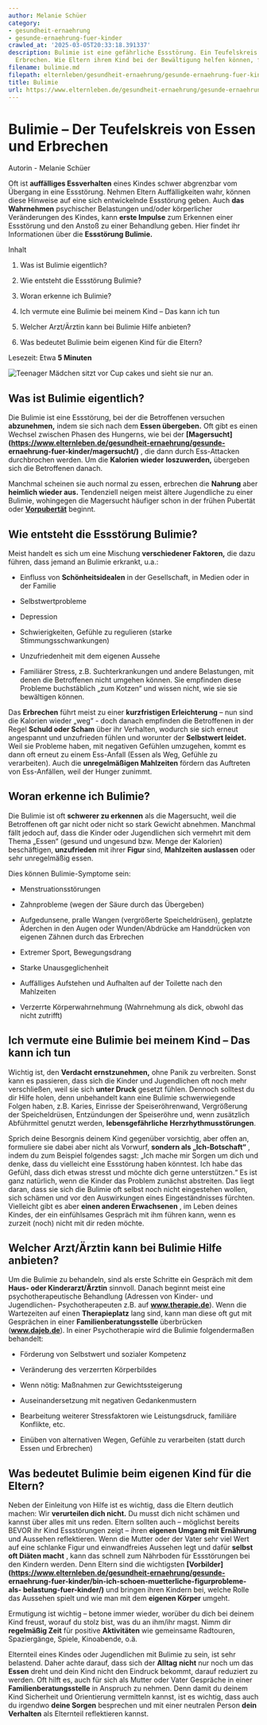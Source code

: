 ```yaml
---
author: Melanie Schüer
category:
- gesundheit-ernaehrung
- gesunde-ernaehrung-fuer-kinder
crawled_at: '2025-03-05T20:33:18.391337'
description: Bulimie ist eine gefährliche Essstörung. Ein Teufelskreis von Essen und
  Erbrechen. Wie Eltern ihrem Kind bei der Bewältigung helfen können, findet ihr hier.
filename: bulimie.md
filepath: elternleben/gesundheit-ernaehrung/gesunde-ernaehrung-fuer-kinder/bulimie.md
title: Bulimie
url: https://www.elternleben.de/gesundheit-ernaehrung/gesunde-ernaehrung-fuer-kinder/bulimie/
---
```


#  Bulimie – Der Teufelskreis von Essen und Erbrechen

Autorin - Melanie Schüer

Oft ist **auffälliges Essverhalten** eines Kindes schwer abgrenzbar vom
Übergang in eine Essstörung. Nehmen Eltern Auffälligkeiten wahr, können diese
Hinweise auf eine sich entwickelnde Essstörung geben. Auch **das Wahrnehmen**
psychischer Belastungen und/oder körperlicher Veränderungen des Kindes, kann
**erste Impulse** zum Erkennen einer Essstörung und den Anstoß zu einer
Behandlung geben. Hier findet ihr Informationen über die **Essstörung
Bulimie.**

Inhalt

1. Was ist Bulimie eigentlich?

2. Wie entsteht die Essstörung Bulimie?

3. Woran erkenne ich Bulimie?

4. Ich vermute eine Bulimie bei meinem Kind – Das kann ich tun

5. Welcher Arzt/Ärztin kann bei Bulimie Hilfe anbieten?

6. Was bedeutet Bulimie beim eigenen Kind für die Eltern?

Lesezeit: Etwa **5 Minuten**

![Teenager Mädchen sitzt vor Cup cakes und sieht sie nur
an.](/fileadmin/_processed_/7/2/csm_Artikel_Bulimie_Der_Teufelskreis_von_Essen_und_Brechen_c3069367cf.jpg)

##  Was ist Bulimie eigentlich?

Die Bulimie ist eine Essstörung, bei der die Betroffenen versuchen
**abzunehmen,** indem sie sich nach dem **Essen übergeben.** Oft gibt es einen
Wechsel zwischen Phasen des Hungerns, wie bei der
**[Magersucht](https://www.elternleben.de/gesundheit-ernaehrung/gesunde-
ernaehrung-fuer-kinder/magersucht/)** , die dann durch Ess-Attacken
durchbrochen werden. Um die **Kalorien** **wieder** **loszuwerden,** übergeben
sich die Betroffenen danach.  
  
Manchmal scheinen sie auch normal zu essen, erbrechen die **Nahrung** aber
**heimlich wieder aus.** Tendenziell neigen meist ältere Jugendliche zu einer
Bulimie, wohingegen die Magersucht häufiger schon in der frühen Pubertät oder
**[Vorpubertät](https://www.elternleben.de/schulkind/vorpubertaet/)** beginnt.

##  Wie entsteht die Essstörung Bulimie?

Meist handelt es sich um eine Mischung **verschiedener Faktoren,** die dazu
führen, dass jemand an Bulimie erkrankt, u.a.:

  * Einfluss von **Schönheitsidealen** in der Gesellschaft, in Medien oder in der Familie  

  * Selbstwertprobleme  

  * Depression  

  * Schwierigkeiten, Gefühle zu regulieren (starke Stimmungsschwankungen)  

  * Unzufriedenheit mit dem eigenen Aussehe  

  * Familiärer Stress, z.B. Suchterkrankungen und andere Belastungen, mit denen die Betroffenen nicht umgehen können. Sie empfinden diese Probleme buchstäblich „zum Kotzen“ und wissen nicht, wie sie sie bewältigen können.

Das **Erbrechen** führt meist zu einer **kurzfristigen Erleichterung** – nun
sind die Kalorien wieder „weg“ - doch danach empfinden die Betroffenen in der
Regel **Schuld oder Scham** über ihr Verhalten, wodurch sie sich erneut
angespannt und unzufrieden fühlen und worunter der **Selbstwert leidet.** Weil
sie Probleme haben, mit negativen Gefühlen umzugehen, kommt es dann oft erneut
zu einem Ess-Anfall (Essen als Weg, Gefühle zu verarbeiten). Auch die
**unregelmäßigen Mahlzeiten** fördern das Auftreten von Ess-Anfällen, weil der
Hunger zunimmt.

##  Woran erkenne ich Bulimie?

Die Bulimie ist oft **schwerer zu erkennen** als die Magersucht, weil die
Betroffenen oft gar nicht oder nicht so stark Gewicht abnehmen. Manchmal fällt
jedoch auf, dass die Kinder oder Jugendlichen sich vermehrt mit dem Thema
„Essen“ (gesund und ungesund bzw. Menge der Kalorien) beschäftigen,
**unzufrieden** mit ihrer **Figur** sind, **Mahlzeiten auslassen** oder sehr
unregelmäßig essen.  
  
Dies können Bulimie-Symptome sein:

  * Menstruationsstörungen  
  

  * Zahnprobleme (wegen der Säure durch das Übergeben)  
  

  * Aufgedunsene, pralle Wangen (vergrößerte Speicheldrüsen), geplatzte Äderchen in den Augen oder Wunden/Abdrücke am Handdrücken von eigenen Zähnen durch das Erbrechen  
  

  * Extremer Sport, Bewegungsdrang  
  

  * Starke Unausgeglichenheit  
  

  * Auffälliges Aufstehen und Aufhalten auf der Toilette nach den Mahlzeiten  
  

  * Verzerrte Körperwahrnehmung (Wahrnehmung als dick, obwohl das nicht zutrifft)

##  Ich vermute eine Bulimie bei meinem Kind – Das kann ich tun

Wichtig ist, den **Verdacht ernstzunehmen,** ohne Panik zu verbreiten. Sonst
kann es passieren, dass sich die Kinder und Jugendlichen oft noch mehr
verschließen, weil sie sich **unter Druck** gesetzt fühlen. Dennoch solltest
du dir Hilfe holen, denn unbehandelt kann eine Bulimie schwerwiegende Folgen
haben, z.B. Karies, Einrisse der Speiseröhrenwand, Vergrößerung der
Speicheldrüsen, Entzündungen der Speiseröhre und, wenn zusätzlich Abführmittel
genutzt werden, **lebensgefährliche** **Herzrhythmusstörungen**.  
  
Sprich deine Besorgnis deinem Kind gegenüber vorsichtig, aber offen an,
formuliere sie dabei aber nicht als Vorwurf, **sondern als „Ich-Botschaft“** ,
indem du zum Beispiel folgendes sagst: „Ich mache mir Sorgen um dich und
denke, dass du vielleicht eine Essstörung haben könntest. Ich habe das Gefühl,
dass dich etwas stresst und möchte dich gerne unterstützen.“ Es ist ganz
natürlich, wenn die Kinder das Problem zunächst abstreiten. Das liegt daran,
dass sie sich die Bulimie oft selbst noch nicht eingestehen wollen, sich
schämen und vor den Auswirkungen eines Eingeständnisses fürchten. Vielleicht
gibt es aber **einen anderen Erwachsenen** , im Leben deines Kindes, der ein
einfühlsames Gespräch mit ihm führen kann, wenn es zurzeit (noch) nicht mit
dir reden möchte.

##  Welcher Arzt/Ärztin kann bei Bulimie Hilfe anbieten?

Um die Bulimie zu behandeln, sind als erste Schritte ein Gespräch mit dem
**Haus- oder Kinderarzt/Ärztin** sinnvoll. Danach beginnt meist eine
psychotherapeutische Behandlung (Adressen von Kinder- und Jugendlichen-
Psychotherapeuten z.B. auf **www.therapie.de**). Wenn die Wartezeiten auf
einen **Therapieplatz** lang sind, kann man diese oft gut mit Gesprächen in
einer **Familienberatungsstelle** überbrücken (**www.dajeb.de**). In einer
Psychotherapie wird die Bulimie folgendermaßen behandelt:

  * Förderung von Selbstwert und sozialer Kompetenz  
  

  * Veränderung des verzerrten Körperbildes  
  

  * Wenn nötig: Maßnahmen zur Gewichtssteigerung  
  

  * Auseinandersetzung mit negativen Gedankenmustern  
  

  * Bearbeitung weiterer Stressfaktoren wie Leistungsdruck, familiäre Konflikte, etc.  
  

  * Einüben von alternativen Wegen, Gefühle zu verarbeiten (statt durch Essen und Erbrechen)

##  Was bedeutet Bulimie beim eigenen Kind für die Eltern?

Neben der Einleitung von Hilfe ist es wichtig, dass die Eltern deutlich
machen: Wir **verurteilen dich nicht.** Du musst dich nicht schämen und kannst
über alles mit uns reden. Eltern sollten auch – möglichst bereits BEVOR ihr
Kind Essstörungen zeigt – ihren **eigenen Umgang mit Ernährung** und Aussehen
reflektieren. Wenn die Mutter oder der Vater sehr viel Wert auf eine schlanke
Figur und einwandfreies Aussehen legt und dafür **selbst oft Diäten macht** ,
kann das schnell zum Nährboden für Essstörungen bei den Kindern werden. Denn
Eltern sind die wichtigsten
**[Vorbilder](https://www.elternleben.de/gesundheit-ernaehrung/gesunde-
ernaehrung-fuer-kinder/bin-ich-schoen-muetterliche-figurprobleme-als-
belastung-fuer-kinder/)** und bringen ihren Kindern bei, welche Rolle das
Aussehen spielt und wie man mit dem **eigenen Körper** umgeht.  
  
Ermutigung ist wichtig – betone immer wieder, worüber du dich bei deinem Kind
freust, worauf du stolz bist, was du an ihm/ihr magst. Nimm dir **regelmäßig
Zeit** für positive **Aktivitäten** wie gemeinsame Radtouren, Spaziergänge,
Spiele, Kinoabende, o.ä.  
  
Elternteil eines Kindes oder Jugendlichen mit Bulimie zu sein, ist sehr
belastend. Daher achte darauf, dass sich der **Alltag** **nicht** nur noch um
das **Essen** dreht und dein Kind nicht den Eindruck bekommt, darauf reduziert
zu werden. Oft hilft es, auch für sich als Mutter oder Vater Gespräche in
einer **Familienberatungsstelle** in Anspruch zu nehmen. Denn damit du deinem
Kind Sicherheit und Orientierung vermitteln kannst, ist es wichtig, dass auch
du irgendwo **deine Sorgen** besprechen und mit einer neutralen Person **dein
Verhalten** als Elternteil reflektieren kannst.

